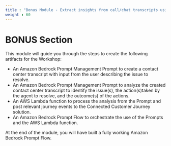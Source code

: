 ```yaml
---
title : "Bonus Module - Extract insights from call/chat transcripts using prompt flows"
weight : 60
---
```


# BONUS Section

This module will guide you through the steps to create the following artifacts for the Workshop:

- An Amazon Bedrock Prompt Management Prompt to create a contact center transcript with input from the user describing the issue to resolve.
- An Amazon Bedrock Prompt Management Prompt to analyze the created contact center transcript to identify the issue(s), the action(s)taken by the agent to resolve, and the outcome(s) of the actions.
- An AWS Lambda function to process the analysis from the Prompt and post relevant journey events to the Connected Customer Journey solution.
- An Amazon Bedrock Prompt Flow to orchestrate the use of the Prompts and the AWS Lambda function.

At the end of the module, you will have built a fully working Amazon Bedrock Prompt Flow.